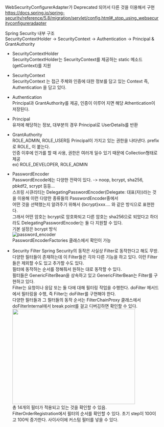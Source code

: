 WebSecurityConfigurerAdapter가 Deprecated 되어서 다른 것을 이용해서 구현  
<https://docs.spring.io/spring-security/reference/5.8/migration/servlet/config.html#_stop_using_websecurityconfigureradapter>

Spring Security 내부 구조  
SecurityContextHolder -> SecurityContext -> Authentication -> Principal & GrantAuthority  

- SecurityContextHolder  
SecurityContextHolder는 SecurityContext를 제공하는 static 메소드(getContext)를 지원  

- SecurityContext  
SecurityContext 는 접근 주체와 인증에 대한 정보를 담고 있는 Context 즉, Authentication 을 담고 있다.

- Authentication  
Principal과 GrantAuthority를 제공, 인증이 이루어 지면 해당 Athentication이 저장된다.

- Principal  
유저에 해당하는 정보, 대부분의 경우 Principal로 UserDetails를 반환

- GrantAuthority  
ROLE_ADMIN, ROLE_USER등 Principal이 가지고 있는 권한을 나타낸다. prefix로 ROLE_ 이 붙는다.  
인증 이후에 인가를 할 때 사용, 권한은 여러개 일수 있기 때문에 Collection<GrantedAuthority>형태로 제공  
ex) ROLE_DEVELOPER, ROLE_ADMIN  

- PasswordEncoder  
  PasswordEncode에는 다양한 전략이 있다. -> noop, bcrypt, sha256, pbkdf2, scrypt 등등...  
  스프링 시큐리티는 DelegatingPasswordEncoder(Delegate: 대표(자))라는 것을 이용해 이런 다양한 종류들의 PasswordEncoder중에서  
  어떤 것을 선택했는지 알려주기 위해서 {bcrypt}xxx.... 와 같은 방식으로 표현한다.  
  그래서 어떤 암호는 bcrypt로 암호화되고 다른 암호는 sha256으로 되었다고 하더라도 DelegatingPasswordEncoder는 둘 다 지원할 수 있다.  
  기본 설정은 bcrypt 방식  
![password_encoder](https://github.com/jiseongTak/spring-security-practice/assets/98400407/370027d5-0b5d-41dc-92b7-b41dae1bea38)  
PasswordEncoderFactories 클래스에서 확인이 가능  
  
- Security Filter
  Spring Security의 동작은 사실상 Filter로 동작한다고 해도 무방.  
  다양한 필터들이 존재하는데 이 Filter들은 각자 다른 기능을 하고 있다. 이런 Filter들은 제외할 수도 있고 추가할 수도 있다.  
  필터에 동작하는 순서를 정해줘서 원하는 대로 동작할 수 있다.  
  필터들은 GenericFilterBean을 상속하고 있고 GenericFilterBean는 Filter를 구현하고 있다.  
  Filter는 요청이나 응답 또는 둘 다에 대해 필터링 작업을 수행한다. doFilter 메서드에서 필터링을 수행, 즉 Filter는 doFilter를 구현해야 한다.  
  다양한 필터들과 그 필터들의 동작 순서는 FilterChainProxy 클래스에서 doFilterInternal에서 break point를 걸고 디버깅하면 확인할 수 있다.  
  <img src="https://github.com/jiseongTak/spring-security-practice/assets/98400407/c98a391a-f049-420a-be7f-19cb06e3fe25" width="400" height="310"/>  
  총 14개의 필터가 적용되고 있는 것을 확인할 수 있음.  
  FilterOrderRegistration에서 필터의 순서를 확인할 수 있다. 초기 step이 100이고 100씩 증가한다. 사이사이에 커스텀 필터를 넣을 수 있다.  
  
